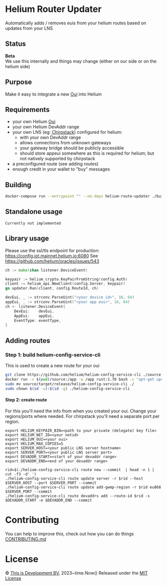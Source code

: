 # Helium Router Updater

Automatically adds / removes euis from your helium routes based on updates from your LNS

## Status

**Beta**  
We use this internally and things may change (either on our side or on the helium side)  

## Purpose

Make it easy to integrate a new [Oui](https://docs.helium.com/use-the-network/run-a-network-server/buy-an-oui/) into Helium

## Requirements

- your own Helium [Oui](https://docs.helium.com/use-the-network/run-a-network-server/buy-an-oui/) 
- your own Helium DevAddr range
- your own LNS (eg: [Chirpstack](https://www.chirpstack.io/)) configured for helium:
  - with your own DevAddr range
  - allows connections from unknown gateways
  - your gateway bridge should be publicly accessible 
  - should store appeui somewhere as this is required for helium; but not natively supported by chirpstack
- a preconfigured route (see adding routes)
- enough credit in your wallet to "buy" messages

## Building

```bash
docker-compose run --entrypoint "" --no-deps helium-route-updater ./build.sh
```

## Standalone usage

```
Currently not implemented
```

## Library usage

Please use the ssl/tls endpoint for production: https://config.iot.mainnet.helium.io:6080
See https://github.com/helium/oracles/issues/543

```go
ch := make(chan listener.DeviceEvent)

keypair := helium_crypto.KeyPairFromString(config.Auth)
client := helium_api.NewClient(config.Server, keypair)
go updater.Run(client, config.RouteId, ch)

devEui, _ := strconv.ParseUint("<your device id>", 16, 64)
appEui, _ := strconv.ParseUint("<your app eui>", 16, 64)
ch <- listener.DeviceEvent{
    DevEui:    devEui,
    AppEui:    appEui,
    EventType: eventType,
}

```

## Adding routes

### Step 1: build helium-config-service-cli

This is used to create a new route for your oui

```bash
git clone https://github.com/helium/helium-config-service-cli ./source
docker run -v $(pwd)/source:/app -w /app rust:1.70 bash -c "apt-get update && apt-get install -y protobuf-compiler && cargo install --path ."
sudo mv source/target/release/helium-config-service-cli ./
sudo chown $(id -u):$(id -g) ./helium-config-service-cli
```

#### Step 2: create route

For this you'll need the info from when you created your oui.
Change your regions/ports where needed. For chirpstack you'll need a separate port per region.

```base
export HELIUM_KEYPAIR_BIN=<path to your private (delegate) key file>
export HELIUM_NET_ID=<your netid>
export HELIUM_OUI=<your oui>
export HELIUM_MAX_COPIES=5
export SERVER_HOST=<your public LNS server hostname>
export SERVER_PORT=<your public LNS server port>
export DEVADDR_START=<start of your devaddr range>
export DEVADDR_END=<end of your devaddr range> 

rid=$(./helium-config-service-cli route new --commit  | head -n 1 | cut -f3 -d' ')
./helium-config-service-cli route update server -r $rid --host $SERVER_HOST --port $SERVER_PORT --commit
./helium-config-service-cli route update add-gwmp-region -r $rid eu868 $SERVER_PORT --commit
./helium-config-service-cli route devaddrs add --route-id $rid -s $DEVADDR_START -e $DEVADDR_END --commit
```

# Contributing
You can help to improve this, check out how you can do things [CONTRIBUTING.md](CONTRIBUTING.md)

# License
© [This is Development BV](https://www.thisisdevelopment.nl), 2023~time.Now()
Released under the [MIT License](./LICENSE)
